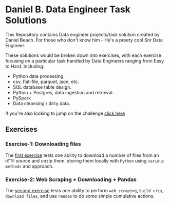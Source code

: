 # Daniel B. Data Engineer Task Solutions

This Repository contains Data engineer projects/task solution created by Daniel Beach. For those who don't know him - He's a preety cool Snr Data Engineer.

These solutions would be broken down into exercises, with each exercise focusing on a particular task handled by Data Engineers ranging from Easy to Hard. Including:

- Python data processing.
- csv, flat-file, parquet, json, etc.
- SQL database table design.
- Python + Postgres, data ingestion and retrieval.
- PySpark
- Data cleansing / dirty data.

If you're also looking to jump on the challenge [click here](https://github.com/danielbeach/data-engineering-practice)

## Exercises

### Exercise-1: Downloading files

The [first exercise](./Exercise-1/) tests one ability to download a number of files from an `HTTP` source and unzip them, storing them locally with `Python` using `various methods` and approach.

### Exercise-2: Web Scraping + Downloading + Pandas

The [second exercise](./Exercise-2/) tests one ability to perform `web scraping`, `build uris`, `download files`, and use `Pandas` to do some simple cumulative actions.
